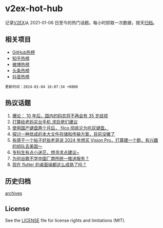 # v2ex-hot-hub

 记录[V2EX](https://www.v2ex.com/)从 2021-01-06 日至今的热门话题。每小时抓取一次数据，按天[归档](archives)。
 
 ## 相关项目

- [GitHub热榜](https://github.com/it985/github-hot-hub)
- [知乎热榜](https://github.com/it985/zhihu-hot-hub)
- [微博热榜](https://github.com/it985/weibo-hot-hub)
- [头条热榜](https://github.com/it985/toutiao-hot-hub)
- [抖音热榜](https://github.com/it985/douyin-hot-hub)


 `更新时间：2024-01-04 16:07:34 +0800`

## 热议话题

1. [爆论： 10 年后，国内的码农将不再会有 35 岁歧视](https://www.v2ex.com/t/1005658)
1. [打算给老妈买台手机,求巨佬们建议](https://www.v2ex.com/t/1005683)
1. [使用国产键盘两个月后， filco 彻底沦为吃灰键盘。](https://www.v2ex.com/t/1005598)
1. [探讨一种低成的本大文件存储和传输方案，目前没辙了](https://www.v2ex.com/t/1005613)
1. [有感于一个帖子好些老哥说 2024 年想买 Vision Pro，打算建一个群，有兴趣的组队去美国～](https://www.v2ex.com/t/1005671)
1. [专科生有点小迷茫，想寻求点建议~](https://www.v2ex.com/t/1005632)
1. [为何谷歌不学中国厂商所统一推送服务？](https://www.v2ex.com/t/1005622)
1. [现在 flutter 的桌面端都这么成熟了吗？](https://www.v2ex.com/t/1005711)

## 历史归档

[archives](archives)

## License

See the [LICENSE](LICENSE) file for license rights and limitations (MIT).
